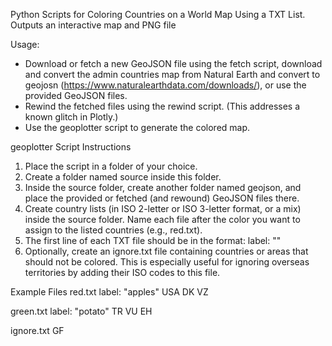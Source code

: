 Python Scripts for Coloring Countries on a World Map Using a TXT List. Outputs an interactive map and PNG file

Usage:
- Download or fetch a new GeoJSON file using the fetch script, download and convert the admin countries map from Natural Earth and convert to geojosn (https://www.naturalearthdata.com/downloads/), or use the provided GeoJSON files.
- Rewind the fetched files using the rewind script. (This addresses a known glitch in Plotly.)
- Use the geoplotter script to generate the colored map.


geoplotter Script Instructions
1. Place the script in a folder of your choice.
2. Create a folder named source inside this folder.
3. Inside the source folder, create another folder named geojson, and place the provided or fetched (and rewound) GeoJSON files there.
4. Create country lists (in ISO 2-letter or ISO 3-letter format, or a mix) inside the source folder. Name each file after the color you want to assign to the listed countries (e.g., red.txt).
5. The first line of each TXT file should be in the format:
   label: "<name of label>"
6. Optionally, create an ignore.txt file containing countries or areas that should not be colored. This is especially useful for ignoring overseas territories by adding their ISO codes to this file.

Example Files
red.txt
label: "apples"
USA
DK
VZ

green.txt
label: "potato"
TR
VU
EH

ignore.txt
GF
